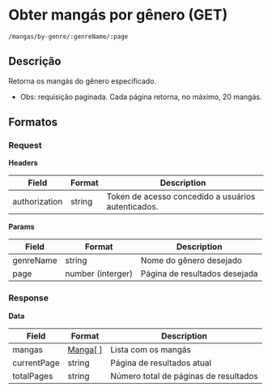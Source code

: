 # Obter mangás por gênero (GET)

`/mangas/by-genre/:genreName/:page`

## Descrição

Retorna os mangás do gênero especificado.

- Obs: requisição paginada. Cada página retorna, no máximo, 20 mangás.

## Formatos

### Request

**Headers**

| Field         | Format | Description                                        |
| ------------- | ------ | -------------------------------------------------- |
| authorization | string | Token de acesso concedido a usuários autenticados. |

**Params**

| Field     | Format            | Description                   |
| --------- | ----------------- | ----------------------------- |
| genreName | string            | Nome do gênero desejado       |
| page      | number (interger) | Página de resultados desejada |

### Response

**Data**

| Field       | Format                        | Description                           |
| ----------- | ----------------------------- | ------------------------------------- |
| mangas      | [Manga[ ]](../types/Manga.md) | Lista com os mangás                   |
| currentPage | string                        | Página de resultados atual            |
| totalPages  | string                        | Número total de páginas de resultados |

